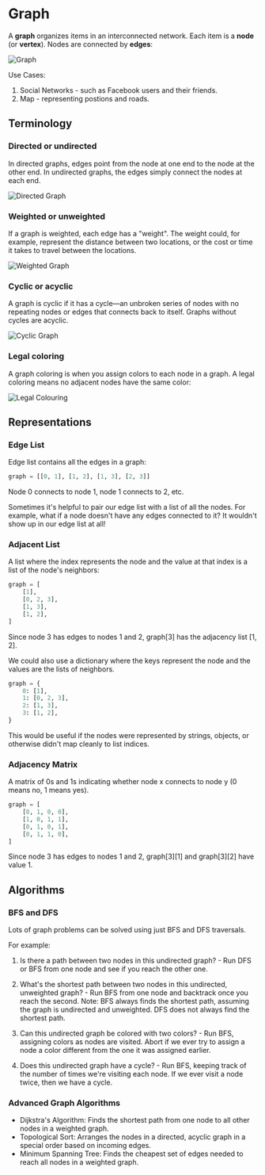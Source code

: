 # Graph

A **graph** organizes items in an interconnected network. 
Each item is a **node** (or **vertex**). Nodes are connected by **edges**:

![Graph](assets/graph.png)

Use Cases:
1. Social Networks - such as Facebook users and their friends.
2. Map - representing postions and roads.

## Terminology

### Directed or undirected
In directed graphs, edges point from the node at one end to the node at the other end. 
In undirected graphs, the edges simply connect the nodes at each end. 

![Directed Graph](assets/directed_undirected.png)

### Weighted or unweighted
If a graph is weighted, each edge has a "weight". The weight could, for example, represent the distance between two locations, or the cost or time it takes to travel between the locations. 

![Weighted Graph](assets/weighted_unweighted.png)

### Cyclic or acyclic
A graph is cyclic if it has a cycle—an unbroken series of nodes with no repeating nodes or edges that connects back to itself. Graphs without cycles are acyclic. 

![Cyclic Graph](assets/cyclic_acyclic.png)

### Legal coloring
A graph coloring is when you assign colors to each node in a graph. A legal coloring means no adjacent nodes have the same color: 

![Legal Colouring](assets/legal_colouring.png)

## Representations

### Edge List
Edge list contains all the edges in a graph:
``` Python
graph = [[0, 1], [1, 2], [1, 3], [2, 3]]
```
Node 0 connects to node 1, node 1 connects to 2, etc.

Sometimes it's helpful to pair our edge list with a list of all the nodes. For example, what if a node doesn't have any edges connected to it? It wouldn't show up in our edge list at all! 

### Adjacent List
A list where the index represents the node and the value at that index is a list of the node's neighbors: 

``` Python
graph = [
    [1],
    [0, 2, 3],
    [1, 3],
    [1, 2],
]
```
Since node 3 has edges to nodes 1 and 2, graph[3] has the adjacency list [1, 2]. 

We could also use a dictionary where the keys represent the node and the values are the lists of neighbors. 

``` Python
graph = {
    0: [1],
    1: [0, 2, 3],
    2: [1, 3],
    3: [1, 2],
}
```
This would be useful if the nodes were represented by strings, objects, or otherwise didn't map cleanly to list indices. 

### Adjacency Matrix
A matrix of 0s and 1s indicating whether node x connects to node y (0 means no, 1 means yes). 

``` Python
graph = [
    [0, 1, 0, 0],
    [1, 0, 1, 1],
    [0, 1, 0, 1],
    [0, 1, 1, 0],
]
```
Since node 3 has edges to nodes 1 and 2, graph[3][1] and graph[3][2] have value 1. 

## Algorithms

### BFS and DFS

Lots of graph problems can be solved using just BFS and DFS traversals.

For example:

1. Is there a path between two nodes in this undirected graph? - Run DFS or BFS from one node and see if you reach the other one.

2. What's the shortest path between two nodes in this undirected, unweighted graph? - Run BFS from one node and backtrack once you reach the second. Note: BFS always finds the shortest path, assuming the graph is undirected and unweighted. DFS does not always find the shortest path.

3. Can this undirected graph be colored with two colors? - Run BFS, assigning colors as nodes are visited. Abort if we ever try to assign a node a color different from the one it was assigned earlier.

4. Does this undirected graph have a cycle? - Run BFS, keeping track of the number of times we're visiting each node. If we ever visit a node twice, then we have a cycle. 

### Advanced Graph Algorithms
- Dijkstra's Algorithm: Finds the shortest path from one node to all other nodes in a weighted graph.
- Topological Sort: Arranges the nodes in a directed, acyclic graph in a special order based on incoming edges.
- Minimum Spanning Tree: Finds the cheapest set of edges needed to reach all nodes in a weighted graph.